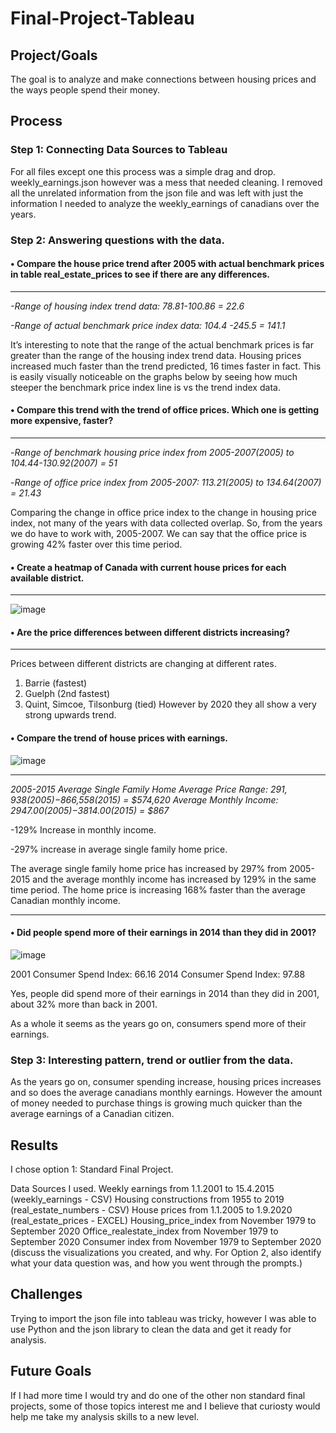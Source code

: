 # Final-Project-Tableau

## Project/Goals
The goal is to analyze and make connections between housing prices and the ways people spend their money.

## Process
### Step 1: Connecting Data Sources to Tableau
For all files except one this process was a simple drag and drop.
weekly_earnings.json however was a mess that needed cleaning. I removed all the unrelated information from the json file and was left with just the information I needed to analyze the weekly_earnings of canadians over the years.

### Step 2: Answering questions with the data.

#### •	Compare the house price trend after 2005 with actual benchmark prices in table real_estate_prices to see if there are any differences.

---
*-Range of housing index trend data: 78.81-100.86 = 22.6*

*-Range of actual benchmark price index data: 104.4 -245.5 = 141.1*

It’s interesting to note that the range of the actual benchmark prices is far greater than the range of the housing index trend data.
Housing prices increased much faster than the trend predicted, 16 times faster in fact.
This is easily visually noticeable on the graphs below by seeing how much steeper the benchmark price index line is vs the trend index data.

#### •	Compare this trend with the trend of office prices. Which one is getting more expensive, faster?

---
-*Range of benchmark housing price index from 2005-2007(2005) to 104.44-130.92(2007) = 51*

-*Range of office price index from 2005-2007:  113.21(2005) to 134.64(2007) = 21.43*

Comparing the change in office price index to the change in housing price index, not many of the years with data collected overlap. So, from the years we do have to work with, 2005-2007. We can say that the office price is growing 42% faster over this time period.

#### •	Create a heatmap of Canada with current house prices for each available district.

---

![image](https://github.com/Christopher-DSA/Final-Project-Tableau/assets/132075292/3f1f2e32-8762-4c81-b844-e091f93a3ed1)


#### •	Are the price differences between different districts increasing?

---
Prices between different districts are changing at different rates.
1.	Barrie (fastest)
2.	Guelph (2nd fastest)
3.	Quint, Simcoe, Tilsonburg (tied)
However by 2020 they all show a very strong upwards trend.

#### •	Compare the trend of house prices with earnings.
![image](https://github.com/Christopher-DSA/Final-Project-Tableau/assets/132075292/f8e22042-2504-455e-a798-0c4d4da25789)

---
*2005-2015*
*Average Single Family Home Average Price Range: $291,938(2005)-$866,558(2015) = $574,620*
*Average Monthly Income: $2947.00(2005)-$3814.00(2015) = $867*

-129% Increase in monthly income.

-297% increase in average single family home price.

The average single family home price has increased by 297% from 2005-2015 and the average monthly income has increased by 129% in the same time period. The home price is increasing 168% faster than the average Canadian monthly income.

---


#### •	Did people spend more of their earnings in 2014 than they did in 2001?

![image](https://github.com/Christopher-DSA/Final-Project-Tableau/assets/132075292/815384cf-a740-4aff-921d-1b4eb989afc0)

2001 Consumer Spend Index: 66.16
2014 Consumer Spend Index: 97.88

Yes, people did spend more of their earnings in 2014 than they did in 2001, about 32% more than back in 2001.

As a whole it seems as the years go on, consumers spend more of their earnings.


### Step 3: Interesting pattern, trend or outlier from the data.
As the years go on, consumer spending increase, housing prices increases and so does the average canadians monthly earnings. However the amount of money needed to purchase things is growing much quicker than the average earnings of a Canadian citizen.

## Results
I chose option 1: Standard Final Project.

Data Sources I used.
Weekly earnings from 1.1.2001 to 15.4.2015 (weekly_earnings - CSV)
Housing constructions from 1955 to 2019 (real_estate_numbers - CSV)
House prices from 1.1.2005 to 1.9.2020 (real_estate_prices - EXCEL)
Housing_price_index from November 1979 to September 2020
Office_realestate_index from November 1979 to September 2020
Consumer index from November 1979 to September 2020
(discuss the visualizations you created, and why. For Option 2, also identify what your data question was, and how you went through the prompts.)

## Challenges 
Trying to import the json file into tableau was tricky, however I was able to use Python and the json library to clean the data and get it ready for analysis.

## Future Goals
If I had more time I would try and do one of the other non standard final projects, some of those topics interest me and I believe that curiosty would help me take my analysis skills to a new level.
